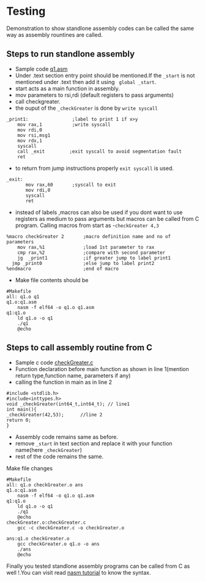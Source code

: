 # Testing 
Demonstration to show standlone assembly codes can be called the same way as assembly rountines are called.

## Steps to run standlone assembly
- Sample code [q1.asm](Just_beginner_things/A1/q1.asm)
- Under .text section entry point should be mentioned.If the ``_start`` is not mentioned under .text then add it using `` global _start``.
- start acts as a main function in assembly.
- mov parameters to rsi,rdi (default registers to pass arguments)
- call checkgreater.
- the ouput of the `_checkGreater` is done by `write syscall`
```
_print1:			    ;label to print 1 if x>y
	mov rax,1		    ;write syscall
	mov rdi,0
	mov rsi,msg1
	mov rdx,1
	syscall
	call _exit		   ;exit syscall to avoid segmentation fault
	ret 
```
- to return from jump instructions properly `exit syscall` is used.
```
_exit:      
       mov rax,60		;syscall to exit
       mov rdi,0
       syscall
       ret 

```
- instead of labels ,macros can also be used if you dont want to use registers as medium to pass arguments but macros can be called from C program.
Calling macros from start as -`checkGreater 4,3`
```
%macro checkGreater 2		;macro definition name and no of parameters
	mov rax,%1		        ;load 1st parameter to rax
	cmp rax,%2		        ;compare with second parameter
	jg  _print1		        ;if greater jump to label print1
  jmp _print0		        ;else jump to label print2
%endmacro  			        ;end of macro

```
- Make file contents should be
```
#Makefile
all: q1.o q1
q1.o:q1.asm
	nasm -f elf64 -o q1.o q1.asm	
q1:q1.o
	ld q1.o -o q1
	./q1
	@echo 
```
## Steps to call assembly routine from C
- Sample c code [checkGreater.c](Just_beginner_things/A1/checkGreater.c)
- Function declaration before main function as shown in line 1(mention return type,function name, parameters if any)
- calling the function in main as in line 2
```
#include <stdlib.h>
#include<inttypes.h>
void _checkGreater(int64_t,int64_t); // line1
int main(){
_checkGreater(42,53);      //line 2
return 0;
}
```
- Assembly code remains same as before.
- remove `_start` in text section and replace it with your function name(here `_checkGreater`)
- rest of the code remains the same.

Make file changes
```
#Makefile
all: q1.o checkGreater.o ans
q1.o:q1.asm
	nasm -f elf64 -o q1.o q1.asm	
q1:q1.o
	ld q1.o -o q1
	./q1
	@echo 
checkGreater.o:checkGreater.c
	gcc -c checkGreater.c -o checkGreater.o

ans:q1.o checkGreater.o
	gcc checkGreater.o q1.o -o ans
	./ans
	@echo	
```
Finally you tested standlone assembly programs can be called from C as well !.You can visit read [nasm tutorial](https://cs.lmu.edu/~ray/notes/nasmtutorial/) to know the syntax.
